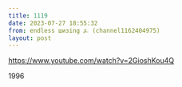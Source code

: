 ```yaml
---
title: 1119
date: 2023-07-27 18:55:32
from: endless шизing ⍼ (channel1162404975)
layout: post
---
```


<https://www.youtube.com/watch?v=2GioshKou4Q>

1996
